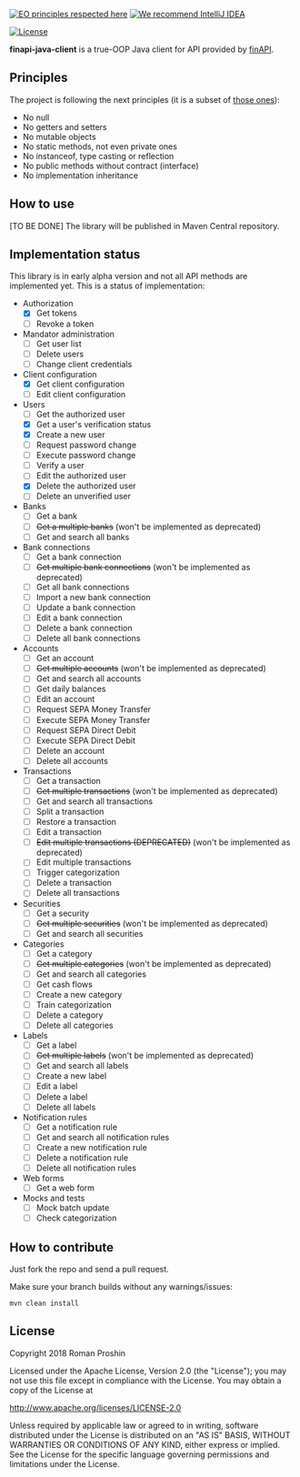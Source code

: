 [![EO principles respected here](http://www.elegantobjects.org/badge.svg)](http://www.elegantobjects.org)
[![We recommend IntelliJ IDEA](http://www.elegantobjects.org/intellij-idea.svg)](https://www.jetbrains.com/idea/)

[![License](https://img.shields.io/badge/License-Apache%202.0-blue.svg)](http://www.apache.org/licenses/LICENSE-2.0)


**finapi-java-client** is a true-OOP Java client for API provided by [finAPI](https://finapi.io).

## Principles

The project is following the next principles (it is a subset of [those ones](https://www.elegantobjects.org/#principles)):
- No null
- No getters and setters
- No mutable objects
- No static methods, not even private ones
- No instanceof, type casting or reflection
- No public methods without contract (interface)
- No implementation inheritance

## How to use

[TO BE DONE] The library will be published in Maven Central repository.

## Implementation status

This library is in early alpha version and not all API methods are implemented yet. This is a status of implementation:

- Authorization
    - [x] Get tokens
    - [ ] Revoke a token
- Mandator administration
    - [ ] Get user list
    - [ ] Delete users
    - [ ] Change client credentials
- Client configuration
    - [x] Get client configuration
    - [ ] Edit client configuration
- Users
    - [ ] Get the authorized user
    - [x] Get a user's verification status
    - [x] Create a new user
    - [ ] Request password change
    - [ ] Execute password change
    - [ ] Verify a user
    - [ ] Edit the authorized user
    - [x] Delete the authorized user
    - [ ] Delete an unverified user 
- Banks
    - [ ] Get a bank
    - [ ] ~~Get a multiple banks~~ (won't be implemented as deprecated)
    - [ ] Get and search all banks 
- Bank connections
    - [ ] Get a bank connection
    - [ ] ~~Get multiple bank connections~~ (won't be implemented as deprecated)
    - [ ] Get all bank connections
    - [ ] Import a new bank connection
    - [ ] Update a bank connection
    - [ ] Edit a bank connection
    - [ ] Delete a bank connection
    - [ ] Delete all bank connections
- Accounts
    - [ ] Get an account
    - [ ] ~~Get multiple accounts~~ (won't be implemented as deprecated)
    - [ ] Get and search all accounts
    - [ ] Get daily balances
    - [ ] Edit an account
    - [ ] Request SEPA Money Transfer
    - [ ] Execute SEPA Money Transfer
    - [ ] Request SEPA Direct Debit
    - [ ] Execute SEPA Direct Debit
    - [ ] Delete an account
    - [ ] Delete all accounts
- Transactions
    - [ ] Get a transaction
    - [ ] ~~Get multiple transactions~~ (won't be implemented as deprecated)
    - [ ] Get and search all transactions
    - [ ] Split a transaction
    - [ ] Restore a transaction
    - [ ] Edit a transaction
    - [ ] ~~Edit multiple transactions (DEPRECATED)~~ (won't be implemented as deprecated)
    - [ ] Edit multiple transactions
    - [ ] Trigger categorization
    - [ ] Delete a transaction
    - [ ] Delete all transactions
- Securities
    - [ ] Get a security
    - [ ] ~~Get multiple securities~~ (won't be implemented as deprecated)
    - [ ] Get and search all securities
- Categories
    - [ ] Get a category
    - [ ] ~~Get multiple categories~~ (won't be implemented as deprecated)
    - [ ] Get and search all categories
    - [ ] Get cash flows
    - [ ] Create a new category
    - [ ] Train categorization 
    - [ ] Delete a category
    - [ ] Delete all categories
- Labels
    - [ ] Get a label
    - [ ] ~~Get multiple labels~~ (won't be implemented as deprecated)
    - [ ] Get and search all labels
    - [ ] Create a new label
    - [ ] Edit a label
    - [ ] Delete a label
    - [ ] Delete all labels
- Notification rules
    - [ ] Get a notification rule
    - [ ] Get and search all notification rules
    - [ ] Create a new notification rule
    - [ ] Delete a notification rule
    - [ ] Delete all notification rules
- Web forms
    - [ ] Get a web form
- Mocks and tests
    - [ ] Mock batch update
    - [ ] Check categorization

## How to contribute

Just fork the repo and send a pull request.

Make sure your branch builds without any warnings/issues:

```
mvn clean install
```

## License
Copyright 2018 Roman Proshin

Licensed under the Apache License, Version 2.0 (the "License");
you may not use this file except in compliance with the License.
You may obtain a copy of the License at

  http://www.apache.org/licenses/LICENSE-2.0

Unless required by applicable law or agreed to in writing, software
distributed under the License is distributed on an "AS IS" BASIS,
WITHOUT WARRANTIES OR CONDITIONS OF ANY KIND, either express or implied.
See the License for the specific language governing permissions and
limitations under the License.

